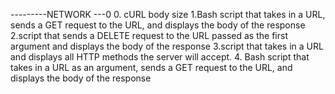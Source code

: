 ---------NETWORK ---0 
0. cURL body size
1.Bash script that takes in a URL, sends a GET request to the URL, and displays the body of the response
2.script that sends a DELETE request to the URL passed as the first argument and displays the body of the response
3.script that takes in a URL and displays all HTTP methods the server will accept.
4. Bash script that takes in a URL as an argument, sends a GET request to the URL, and displays the body of the response
